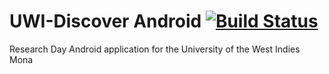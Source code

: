 # UWI-Discover Android [![Build Status](https://travis-ci.org/JA-VON/UWI-Discover-Android.svg?branch=master)](https://travis-ci.org/JA-VON/UWI-Discover-Android)
Research Day Android application for the University of the West Indies Mona
